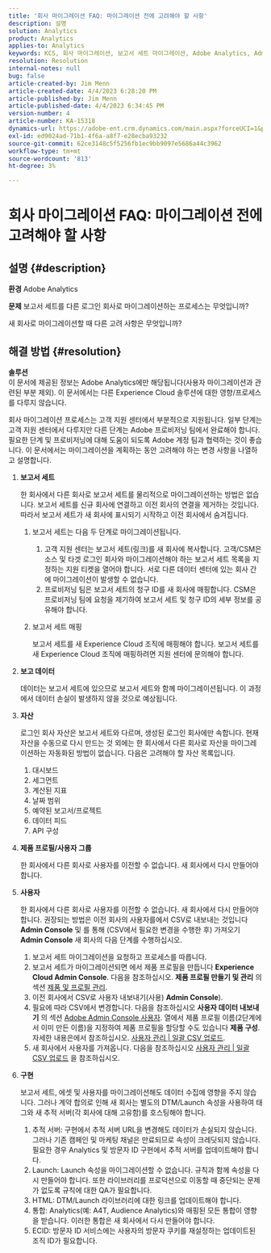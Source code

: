 ```yaml
---
title: '회사 마이그레이션 FAQ: 마이그레이션 전에 고려해야 할 사항'
description: 설명
solution: Analytics
product: Analytics
applies-to: Analytics
keywords: KCS, 회사 마이그레이션, 보고서 세트 마이그레이션, Adobe Analytics, Admin Console, FAQ, 새 회사, 프로비저닝, CSM, Adobe 계정 팀, FAQ
resolution: Resolution
internal-notes: null
bug: false
article-created-by: Jim Menn
article-created-date: 4/4/2023 6:28:20 PM
article-published-by: Jim Menn
article-published-date: 4/4/2023 6:34:45 PM
version-number: 4
article-number: KA-15318
dynamics-url: https://adobe-ent.crm.dynamics.com/main.aspx?forceUCI=1&pagetype=entityrecord&etn=knowledgearticle&id=537db277-16d3-ed11-a7c7-6045bd006b4b
exl-id: ed9024ad-71b1-4f6a-a8f7-e28ecba93232
source-git-commit: 62ce3148c5f5256fb1ec9bb9097e5686a44c3962
workflow-type: tm+mt
source-wordcount: '813'
ht-degree: 3%

---
```


# 회사 마이그레이션 FAQ: 마이그레이션 전에 고려해야 할 사항

## 설명 {#description}


<b>환경</b>
Adobe Analytics

<b>문제</b>
보고서 세트를 다른 로그인 회사로 마이그레이션하는 프로세스는 무엇입니까?

새 회사로 마이그레이션할 때 다른 고려 사항은 무엇입니까?


## 해결 방법 {#resolution}


<b>솔루션</b>
<br>이 문서에 제공된 정보는 Adobe Analytics에만 해당됩니다(사용자 마이그레이션과 관련된 부분 제외). 이 문서에서는 다른 Experience Cloud 솔루션에 대한 영향/프로세스를 다루지 않습니다.<br>




회사 마이그레이션 프로세스는 고객 지원 센터에서 부분적으로 지원됩니다. 일부 단계는 고객 지원 센터에서 다루지만 다른 단계는 Adobe 프로비저닝 팀에서 완료해야 합니다. 필요한 단계 및 프로비저닝에 대해 도움이 되도록 Adobe 계정 팀과 협력하는 것이 좋습니다. 이 문서에서는 마이그레이션을 계획하는 동안 고려해야 하는 변경 사항을 나열하고 설명합니다.

1. <b>보고서 세트</b>

   한 회사에서 다른 회사로 보고서 세트를 물리적으로 마이그레이션하는 방법은 없습니다. 보고서 세트를 신규 회사에 연결하고 이전 회사의 연결을 제거하는 것입니다. 따라서 보고서 세트가 새 회사에 표시되기 시작하고 이전 회사에서 숨겨집니다.

   1. 보고서 세트는 다음 두 단계로 마이그레이션됩니다.
      1. 고객 지원 센터는 보고서 세트(링크)를 새 회사에 복사합니다. 고객/CSM은 소스 및 타겟 로그인 회사와 마이그레이션해야 하는 보고서 세트 목록을 지정하는 지원 티켓을 열어야 합니다. 서로 다른 데이터 센터에 있는 회사 간에 마이그레이션이 발생할 수 없습니다.
      2. 프로비저닝 팀은 보고서 세트의 청구 ID를 새 회사에 매핑합니다. CSM은 프로비저닝 팀에 요청을 제기하여 보고서 세트 및 청구 ID의 세부 정보를 공유해야 합니다.
   2. 보고서 세트 매핑

      보고서 세트를 새 Experience Cloud 조직에 매핑해야 합니다. 보고서 세트를 새 Experience Cloud 조직에 매핑하려면 지원 센터에 문의해야 합니다.
2. <b>보고 데이터</b>

   데이터는 보고서 세트에 있으므로 보고서 세트와 함께 마이그레이션됩니다. 이 과정에서 데이터 손실이 발생하지 않을 것으로 예상됩니다.
3. <b>자산</b>

   로그인 회사 자산은 보고서 세트와 다르며, 생성된 로그인 회사에만 속합니다. 현재 자산을 수동으로 다시 만드는 것 외에는 한 회사에서 다른 회사로 자산을 마이그레이션하는 자동화된 방법이 없습니다. 다음은 고려해야 할 자산 목록입니다.

   1. 대시보드
   2. 세그먼트
   3. 계산된 지표
   4. 날짜 범위
   5. 예약된 보고서/프로젝트
   6. 데이터 피드
   7. API 구성
4. <b>제품 프로필/사용자 그룹</b>

   한 회사에서 다른 회사로 사용자를 이전할 수 없습니다. 새 회사에서 다시 만들어야 합니다.
5. <b>사용자</b>

   한 회사에서 다른 회사로 사용자를 이전할 수 없습니다. 새 회사에서 다시 만들어야 합니다. 권장되는 방법은 이전 회사의 사용자를에서 CSV로 내보내는 것입니다 <b>Admin Console</b> 및 를 통해 (CSV에서 필요한 변경을 수행한 후) 가져오기 <b>Admin Console</b> 새 회사의 다음 단계를 수행하십시오.

   1. 보고서 세트 마이그레이션을 요청하고 프로세스를 따릅니다.
   2. 보고서 세트가 마이그레이션되면 에서 제품 프로필을 만듭니다 <b>Experience Cloud Admin Console</b>. 다음을 참조하십시오. <b>제품 프로필 만들기 및 관리</b> 의 섹션 [제품 및 프로필 관리](https://helpx.adobe.com/in/enterprise/using/manage-products-and-profiles.html).
   3. 이전 회사에서 CSV로 사용자 내보내기(사용) <b>Admin Console</b>).
   4. 필요에 따라 CSV에서 변경합니다. 다음을 참조하십시오 <b>사용자 데이터 내보내기</b> 의 섹션 [Adobe Admin Console 사용자](https://helpx.adobe.com/in/enterprise/using/users.html). 열에서 제품 프로필 이름(2단계에서 이미 만든 이름)을 지정하여 제품 프로필을 할당할 수도 있습니다 <b>제품 구성</b>. 자세한 내용은에서 참조하십시오. [사용자 관리 | 일괄 CSV 업로드](https://helpx.adobe.com/in/enterprise/using/bulk-upload-users.html).
   5. 새 회사에서 사용자를 가져옵니다. 다음을 참조하십시오 [사용자 관리 | 일괄 CSV 업로드](https://helpx.adobe.com/in/enterprise/using/bulk-upload-users.html) 을 참조하십시오.
6. <b>구현</b>

   보고서 세트, 에셋 및 사용자를 마이그레이션해도 데이터 수집에 영향을 주지 않습니다. 그러나 계약 합의로 인해 새 회사는 별도의 DTM/Launch 속성을 사용하여 태그와 새 추적 서버(각 회사에 대해 고유함)를 호스팅해야 합니다.

   1. 추적 서버: 구현에서 추적 서버 URL을 변경해도 데이터가 손실되지 않습니다. 그러나 기존 캠페인 및 마케팅 채널은 만료되므로 속성이 크레딧되지 않습니다. 필요한 경우 Analytics 및 방문자 ID 구현에서 추적 서버를 업데이트해야 합니다.
   2. Launch: Launch 속성을 마이그레이션할 수 없습니다. 규칙과 함께 속성을 다시 만들어야 합니다. 또한 라이브러리를 프로덕션으로 이동할 때 중단되는 문제가 없도록 규칙에 대한 QA가 필요합니다.
   3. HTML: DTM/Launch 라이브러리에 대한 링크를 업데이트해야 합니다.
   4. 통합: Analytics(예: A4T, Audience Analytics)와 매핑된 모든 통합이 영향을 받습니다. 이러한 통합은 새 회사에서 다시 만들어야 합니다.
   5. ECID: 방문자 ID 서비스에는 사용자의 방문자 쿠키를 재설정하는 업데이트된 조직 ID가 필요합니다.
